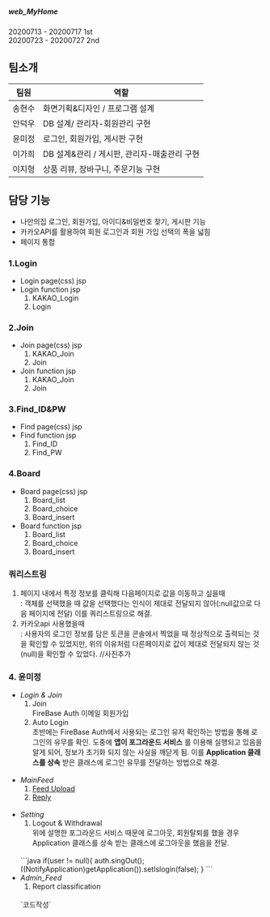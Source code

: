##### web_MyHome
20200713 - 20200717 1st <br>
20200723 - 20200727 2nd

## 팀소개
 팀원 | 역할 
 ---|---
 송현수 | 화면기획&디자인 / 프로그램 설계
 안덕우 | DB 설계/ 관리자-회원관리 구현
 윤미정 | 로그인, 회원가입, 게시판 구현
 이가희 | DB 설계&관리 / 게시판, 관리자-매출관리 구현
 이지형 | 상품 리뷰, 장바구니, 주문기능 구현
 
## 담당 기능
- 나만의집 로그인, 회원가입, 아이디&비밀번호 찾기, 게시판 기능
- 카카오API를 활용하여 회원 로그인과 회원 가입 선택의 폭을 넓힘
- 페이지 통합

### 1.Login
 - Login page(css) jsp
 - Login function jsp
    1. KAKAO_Login
    2. Login

### 2.Join
- Join page(css) jsp
    1. KAKAO_Join
    2. Join
- Join function jsp
    1. KAKAO_Join
    2. Join 

### 3.Find_ID&PW
- Find page(css) jsp
- Find function jsp
    1. Find_ID
    2. Find_PW

### 4.Board
- Board page(css) jsp
    1. Board_list
    2. Board_choice
    3. Board_insert
- Board function jsp
    1. Board_list
    2. Board_choice
    3. Board_insert

### 쿼리스트링
1. 페이지 내에서 특정 정보를 클릭해 다음페이지로 값을 이동하고 싶을때<br>
  : 객체를 선택했을 때 값을 선택했다는 인식이 제대로 전달되지 않아(:null값으로 다음 페이지에 전달) 이를 쿼리스트링으로 해결.
2. 카카오api 사용했을때<br>
  : 사용자의 로그인 정보를 담은 토큰을 콘솔에서 찍었을 때 정상적으로 출력되는 것을 확인할 수 있었지만,
  위의 이유처럼 다른페이지로 값이 제대로 전달되지 않는 것(null)을 확인할 수 있었다. 
  //사진추가
  
  
 ### 4. 윤미정
- _Login & Join_
    1. Join
      <br> FireBase Auth 이메일 회원가입
    2. Auto Login
      <br> 초반에는 FireBase Auth에서 사용되는 로그인 유저 확인하는 방법을 통해 로그인의 유무를 확인. 도중에 __앱이 포그라운드 서비스__ 를 이용해 실행되고 있음을 알게 되어, 정보가 초기화 되지 않는 사실을 깨닫게 됨. 이를 __Application 클래스를 상속__ 받은 클래스에 로그인 유무를 전달하는 방법으로 해결.
    <br>
- _MainFeed_
    1. [Feed Upload](https://www.naver.com "마우스를 올려놓으면 말풍선이 나옵니다.")
    2. [Reply](https://www.naver.com "마우스를 올려놓으면 말풍선이 나옵니다.") 
    <br>
- _Setting_
    1. Logout & Withdrawal
     <br> 위에 설명한 포그라운드 서비스 때문에 로그아웃, 회원탈퇴를 했을 경우 Application 클래스를 상속 받는 클래스에 로그아웃을 했음을 전달.
     <br>
     ```java
     if(user != null){
         auth.singOut(); 
         ((NotifyApplication)getApplication()).setIslogin(false);
        }
     ```
- _Admin_Feed_
    1. Report classification
    <br>
    `코드작성`
